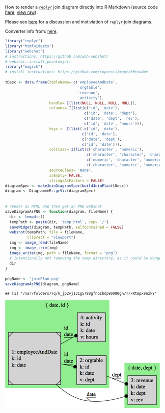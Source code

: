 How to render a [`replyr`](https://github.com/WinVector/replyr) join diagram directly into R Markdown (source code [here](https://github.com/WinVector/replyr/blob/master/extras/graphViz.Rmd), [view raw](https://raw.githubusercontent.com/WinVector/replyr/master/extras/graphViz.Rmd)).

Please see [here](http://www.win-vector.com/blog/2017/06/use-a-join-controller-to-document-your-work/) for a discussion and motiviation of `replyr` join diagrams.

Converter info from: [here](https://stackoverflow.com/questions/31336898/how-to-save-leaflet-in-r-map-as-png-or-jpg-file).

``` r
library("replyr")
library("htmlwidgets")
library("webshot")
# instructions: https://github.com/wch/webshot/ 
# webshot::install_phantomjs()
library("magick")
# install instructions: https://github.com/ropensci/magick#readme

tDesc <- data.frame(tableName= c('employeeAndDate',
                                 'orgtable',
                                 'revenue',
                                 'activity'),
                    handle= I(list(NULL, NULL, NULL, NULL)),
                    columns= I(list(c('id', 'date'),
                                    c('id', 'date', 'dept'),
                                    c('date', 'dept', 'rev'),
                                    c('id', 'date', 'hours'))),
                    keys =  I(list( c('id', 'date'),
                                   c('id', 'date'),
                                   c('date', 'dept'),
                                   c('id', 'date'))),
                    colClass= I(list(c('character', 'numeric'),
                                     c('character', 'character', 'character'),
                                     c('numeric', 'character', 'numeric'),
                                     c('character', 'numeric', 'numeric'))),
                    sourceClass= 'None',
                    isEmpty= FALSE,
                    stringsAsFactors = FALSE)
diagramSpec <- makeJoinDiagramSpec(buildJoinPlan(tDesc))
diagram <- DiagrammeR::grViz(diagramSpec)


# render as HTML and then get an PNG webshot
saveDiagramAsPNG <- function(diagram, fileName) {
  dir <- tempdir()
  tempPath <- paste(dir, 'temp.html', sep= '/')
  saveWidget(diagram, tempPath, selfcontained = FALSE)
  webshot(tempPath, file = fileName,
          cliprect = "viewport")
  img <- image_read(fileName)
  img <- image_trim(img)
  image_write(img, path = fileName, format = "png")
  # intentionally not removing the temp directory, as it could be dangerous
  dir
}

pngName <- 'joinPlan.png'
saveDiagramAsPNG(diagram, pngName)
```

    ## [1] "/var/folders/7q/h_jp2vj131g5799gfnpzhdp80000gn/T//Rtmpx9ezkY"

<img src="joinPlan.png" width="600">
